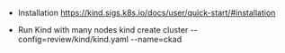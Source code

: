 * Installation 
  https://kind.sigs.k8s.io/docs/user/quick-start/#installation

* Run Kind with many nodes
  kind create cluster --config=review/kind/kind.yaml --name=ckad